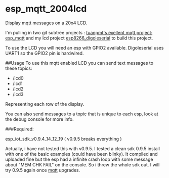 # esp_mqtt_2004lcd

Display mqtt messages on a 20x4 LCD.

I'm pulling in two git subtree projects : [tuanpmt's exellent mqtt project: esp_mqtt](https://github.com/tuanpmt/esp_mqtt) and my lcd project [  esp8266_digoleserial](https://github.com/eadf/esp8266_digoleserial) to build this project.

To use the LCD you will need an esp with GPIO2 available. Digoleserial uses UART1 so the GPIO2 pin is hardwired.

##Usage
To use this mqtt enabled LCD you can send text messages to these topics:
* /lcd0
* /lcd1
* /lcd2
* /lcd3

Representing each row of the display.

You can also send messages to a topic that is unique to each esp, look at the debug console for more info.

###Required:

esp_iot_sdk_v0.9.4_14_12_19 ( v0.9.5 breaks everything )

Actually, i have not tested this with v0.9.5. I tested a clean sdk 0.9.5 install with one of the basic examples (could have been blinky). It compiled and uploaded fine but the esp had a infinite crash loop with some message about "MEM CHK FAIL" on the console. So i threw the whole sdk out. I will try 0.9.5 again once [mqtt](https://github.com/tuanpmt/esp_mqtt) upgrades.
